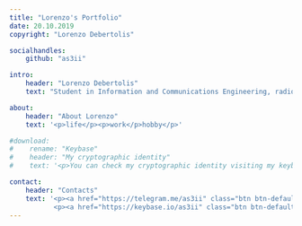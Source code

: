 ```yaml
---
title: "Lorenzo's Portfolio"
date: 20.10.2019
copyright: "Lorenzo Debertolis"

socialhandles:
    github: "as3ii"

intro:
    header: "Lorenzo Debertolis"
    text: "Student in Information and Communications Engineering, radioamateur, programmer"

about:
    header: "About Lorenzo"
    text: '<p>life</p><p>work</p>hobby</p>'

#download:
#    rename: "Keybase"
#    header: "My cryptographic identity"
#    text: '<p>You can check my cryptographic identity visiting my keybase profile<p>'

contact:
    header: "Contacts"
    text: '<p><a href="https://telegram.me/as3ii" class="btn btn-default btn-lg">TELEGRAM</a></p>
           <p><a href="https://keybase.io/as3ii" class="btn btn-default btn-lg">KEYBASE</a></p>'
---
```

